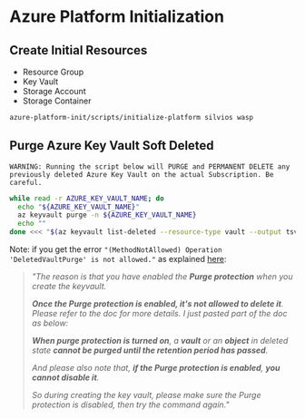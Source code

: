 # Azure Platform Initialization

## Create Initial Resources

- Resource Group
- Key Vault
- Storage Account
- Storage Container

```bash
azure-platform-init/scripts/initialize-platform silvios wasp
```

## Purge Azure Key Vault Soft Deleted

```
WARNING: Running the script below will PURGE and PERMANENT DELETE any previously deleted Azure Key Vault on the actual Subscription. Be careful.
```

```bash
while read -r AZURE_KEY_VAULT_NAME; do
  echo "${AZURE_KEY_VAULT_NAME}"
  az keyvault purge -n ${AZURE_KEY_VAULT_NAME}
  echo ""
done <<< "$(az keyvault list-deleted --resource-type vault --output tsv --query '[].name')"
```

Note: if you get the error `"(MethodNotAllowed) Operation 'DeletedVaultPurge' is not allowed."` as explained [here](https://stackoverflow.com/a/64094916/6406538):

> _"The reason is that you have enabled the **Purge protection** when you create the keyvault._
> 
> _**Once the Purge protection is enabled, it's not allowed to delete it**. Please refer to the doc for more details. I just pasted part of the doc as below:_
> 
> _**When purge protection is turned on**, a **vault** or an **object** in deleted state **cannot be purged until the retention period has passed**._
> 
> _And please also note that, **if the Purge protection is enabled**, **you cannot disable it**._
> 
> _So during creating the key vault, please make sure the Purge protection is disabled, then try the command again."_
